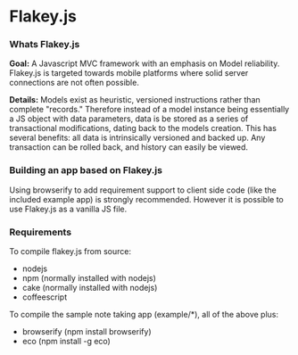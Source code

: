 # Flakey.js

### Whats Flakey.js
**Goal:** A Javascript MVC framework with an emphasis on Model reliability. Flakey.js is targeted towards mobile platforms where solid server connections are not often possible.

**Details:**
Models exist as heuristic, versioned instructions rather than complete "records."  Therefore instead of a model instance being essentially a JS object with data parameters, data is be stored as a series of transactional modifications, dating back to the models creation. This has several benefits: all data is intrinsically versioned and backed up. Any transaction can be rolled back, and history can easily be viewed.

### Building an app based on Flakey.js
Using browserify to add requirement support to client side code (like the included example app) is strongly recommended. However it is possible to use Flakey.js as a vanilla JS file.

### Requirements
To compile flakey.js from source:

- nodejs
- npm (normally installed with nodejs)
- cake (normally installed with nodejs)
- coffeescript

To compile the sample note taking app (example/*), all of the above plus:

- browserify (npm install browserify)
- eco (npm install -g eco)
